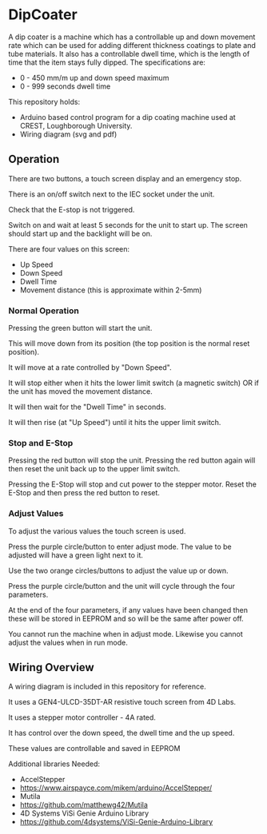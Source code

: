 # DipCoater
A dip coater is a machine which has a controllable up and down movement rate which can be used for adding different thickness coatings to plate and tube materials. It also has a controllable dwell time, which is the length of time that the item stays fully dipped.
The specifications are: 
* 0 - 450 mm/m up and down speed maximum
* 0 - 999 seconds dwell time

This repository holds:
* Arduino based control program for a dip coating machine used at CREST, Loughborough University.
* Wiring diagram (svg and pdf)

## Operation 
There are two buttons, a touch screen display and an emergency stop.

There is an on/off switch next to the IEC socket under the unit.

Check that the E-stop is not triggered.

Switch on and wait at least 5 seconds for the unit to start up. The screen should start up and the backlight will be on.

There are four values on this screen:
* Up Speed
* Down Speed
* Dwell Time
* Movement distance (this is approximate within 2-5mm)

### Normal Operation
Pressing the green button will start the unit.

This will move down from its position (the top position is the normal reset position).

It will move at a rate controlled by "Down Speed".

It will stop either when it hits the lower limit switch (a magnetic switch) OR if the unit has moved the movement distance.

It will then wait for the "Dwell Time" in seconds.

It will then rise (at "Up Speed") until it hits the upper limit switch.

### Stop and E-Stop
Pressing the red button will stop the unit. Pressing the red button again will then reset the unit back up to the upper limit switch.

Pressing the E-Stop will stop and cut power to the stepper motor. Reset the E-Stop and then press the red button to reset.

### Adjust Values
To adjust the various values the touch screen is used.

Press the purple circle/button to enter adjust mode. The value to be adjusted will have a green light next to it.

Use the two orange circles/buttons to adjust the value up or down.

Press the purple circle/button and the unit will cycle through the four parameters.

At the end of the four parameters, if any values have been changed then these will be stored in EEPROM and so will be the same after power off.

You cannot run the machine when in adjust mode. Likewise you cannot adjust the values when in run mode.

## Wiring Overview
A wiring diagram is included in this repository for reference.

It uses a GEN4-ULCD-35DT-AR resistive touch screen from 4D Labs.

It uses a stepper motor controller - 4A rated.

It has control over the down speed, the dwell time and the up speed.

These values are controllable and saved in EEPROM

Additional libraries Needed:
* AccelStepper
* https://www.airspayce.com/mikem/arduino/AccelStepper/
* Mutila
* https://github.com/matthewg42/Mutila
* 4D Systems ViSi Genie Arduino Library
* https://github.com/4dsystems/ViSi-Genie-Arduino-Library
